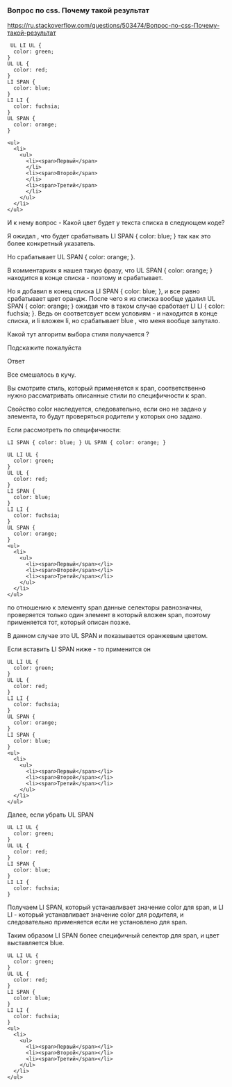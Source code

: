 
###  Вопрос по css. Почему такой результат

<https://ru.stackoverflow.com/questions/503474/Вопрос-по-css-Почему-такой-результат>

```
 UL LI UL {
  color: green;
}
UL UL {
  color: red;
}
LI SPAN {
  color: blue;
}
LI LI {
  color: fuchsia;
}
UL SPAN {
  color: orange;
}
```

```
<ul>
  <li>
    <ul>
      <li><span>Первый</span>
      </li>
      <li><span>Второй</span>
      </li>
      <li><span>Третий</span>
      </li>
    </ul>
  </li>
</ul>
```

И к нему вопрос - Какой цвет будет у текста списка в следующем коде? 

Я ожидал , что будет срабатывать LI SPAN { color: blue; } так как это более 
конкретный указатель. 

Но срабатывает UL SPAN { color: orange; }. 

В комментариях я нашел такую фразу, что UL SPAN { color: orange; } находится 
в конце списка - поэтому и срабатывает. 

Но я добавил в конец списка LI SPAN { color: blue; }, и все равно срабатывает
цвет орандж. После чего я из списка вообще удалил UL SPAN { color: orange; }
ожидая что в таком случае сработает LI LI { color: fuchsia; }. Ведь он 
соответсвует всем условиям - и находится в конце списка, и li вложен li, но 
срабатывает blue , что меня вообще запутало. 

Какой тут алгоритм выбора стиля получается ? 

Подскажите пожалуйста

Ответ

Все смешалось в кучу.

Вы смотрите стиль, который применяется к span, соответственно нужно 
рассматривать описанные стили по специфичности к span.

Свойство color наследуется, следовательно, если оно не задано у элемента, то 
будут проверяться родители у которых оно задано.

Если рассмотреть по специфичности: 

`LI SPAN { color: blue; } UL SPAN { color: orange; }`


```
UL LI UL {
  color: green;
}
UL UL {
  color: red;
}
LI SPAN {
  color: blue;
}
LI LI {
  color: fuchsia;
}
UL SPAN {
  color: orange;
}
<ul>
  <li>
    <ul>
      <li><span>Первый</span></li>
      <li><span>Второй</span></li>
      <li><span>Третий</span></li>
    </ul>
  </li>
</ul>
```

по отношению к элементу span данные селекторы равнозначны, проверяется только
один элемент в который вложен span, поэтому применяется тот, который описан 
позже.
 
В данном случае это UL SPAN и показывается оранжевым цветом.
 
Если вставить LI SPAN ниже - то применится он 

```
UL LI UL {
  color: green;
}
UL UL {
  color: red;
}
LI LI {
  color: fuchsia;
}
UL SPAN {
  color: orange;
}
LI SPAN {
  color: blue;
}
<ul>
  <li>
    <ul>
      <li><span>Первый</span></li>
      <li><span>Второй</span></li>
      <li><span>Третий</span></li>
    </ul>
  </li>
</ul>
```

Далее, если убрать UL SPAN

```
UL LI UL {
  color: green;
}
UL UL {
  color: red;
}
LI SPAN {
  color: blue;
}
LI LI {
  color: fuchsia;
}
```

Получаем LI SPAN, который устанавливает значение color для span, и LI LI - 
который устанавливает значение color для родителя, и следовательно 
применяется если не установлено для span.

Таким образом LI SPAN более специфичный селектор для span, и цвет 
выставляется blue.

```
UL LI UL {
  color: green;
}
UL UL {
  color: red;
}
LI SPAN {
  color: blue;
}
LI LI {
  color: fuchsia;
}
<ul>
  <li>
    <ul>
      <li><span>Первый</span></li>
      <li><span>Второй</span></li>
      <li><span>Третий</span></li>
    </ul>
  </li>
</ul>
```